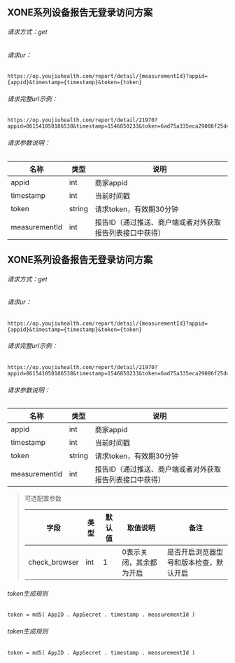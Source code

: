 ## XONE系列设备报告无登录访问方案
###### 请求方式：get

###### 请求ur：

~~~
https://op.youjiuhealth.com/report/detail/{measurementId}?appid={appid}&timestamp={timestamp}&token={token}
~~~

###### 请求完整url示例：

~~~
https://op.youjiuhealth.com/report/detail/21970?appid=861541050186538&timestamp=1546850233&token=6ad75a335eca29086f25d46a78f7dd36
~~~


###### 请求参数说明：

| 名称          | 类型   | 说明                                                     |
| ------------- | ------ | -------------------------------------------------------- |
| appid         | int    | 商家appid                                                |
| timestamp     | int    | 当前时间戳                                               |
| token         | string | 请求token，有效期30分钟                                  |
| measurementId | int    | 报告ID（通过推送、商户端或者对外获取报告列表接口中获得） |
## XONE系列设备报告无登录访问方案
###### 请求方式：get

###### 请求ur：

~~~
https://op.youjiuhealth.com/report/detail/{measurementId}?appid={appid}&timestamp={timestamp}&token={token}
~~~

###### 请求完整url示例：

~~~
https://op.youjiuhealth.com/report/detail/21970?appid=861541050186538&timestamp=1546850233&token=6ad75a335eca29086f25d46a78f7dd36
~~~


###### 请求参数说明：

| 名称          | 类型   | 说明                                                     |
| ------------- | ------ | -------------------------------------------------------- |
| appid         | int    | 商家appid                                                |
| timestamp     | int    | 当前时间戳                                               |
| token         | string | 请求token，有效期30分钟                                  |
| measurementId | int    | 报告ID（通过推送、商户端或者对外获取报告列表接口中获得） |

> 可选配置参数
>
> | 字段          | 类型 | 默认值 | 取值说明                | 备注                                   |
> | ------------- | ---- | ------ | ----------------------- | -------------------------------------- |
> | check_browser | int  | 1      | 0表示关闭，其余都为开启 | 是否开启浏览器型号和版本检查，默认开启 |
>
> 

###### token生成规则

~~~
token = md5( AppID . AppSecret . timestamp . measurementId )
~~~
###### token生成规则

~~~
token = md5( AppID . AppSecret . timestamp . measurementId )
~~~

